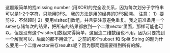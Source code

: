 这题跟简单的找missing number (用XOR)的完全没关系，因为每次划分子字符串可以是1-2个字符，只能用DFS。 
我的方法是用的经典的DFS回溯。
注意： 
1）要剪枝，不然超时 
2）要用visited[]数组，并且要注意避免重复。我之前准备用一个set来存储每次的结果，把所有的结果都放到一个二维vector里面，那样可能也可以，但是没有这个visited[]数组来得简单，这里连二维数组也不用，因为只要找到一个解就可以，后面的都不用做了。 
之前的那个subset 和 Split String 的题为什么要用一个二维vector来存results呢？因为那两题需要得到所有的解。